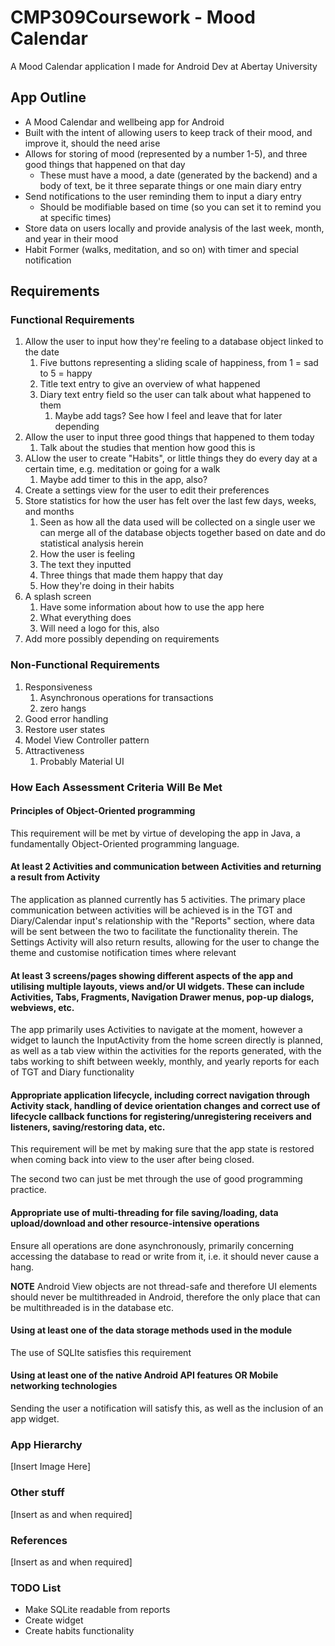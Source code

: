 # CMP309Coursework - Mood Calendar

A Mood Calendar application I made for Android Dev at Abertay University

## App Outline

- A Mood Calendar and wellbeing app for Android
- Built with the intent of allowing users to keep track of their mood, and improve it, should the need arise
- Allows for storing of mood (represented by a number 1-5), and three good things that happened on that day
  - These must have a mood, a date (generated by the backend) and a body of text, be it three separate things or one main diary entry
- Send notifications to the user reminding them to input a diary entry
  - Should be modifiable based on time (so you can set it to remind you at specific times)
- Store data on users locally and provide analysis of the last week, month, and year in their mood
- Habit Former (walks, meditation, and so on) with timer and special notification

## Requirements

### Functional Requirements

1. Allow the user to input how they're feeling to a database object linked to the date
   1. Five buttons representing a sliding scale of happiness, from 1 = sad to 5 = happy
   2. Title text entry to give an overview of what happened
   3. Diary text entry field so the user can talk about what happened to them
      1. Maybe add tags? See how I feel and leave that for later depending
2. Allow the user to input three good things that happened to them today
   1. Talk about the studies that mention how good this is
3. ALlow the user to create "Habits", or little things they do every day at a certain time, e.g. meditation or going for a walk
   1. Maybe add timer to this in the app, also?
4. Create a settings view for the user to edit their preferences
5. Store statistics for how the user has felt over the last few days, weeks, and months
   1. Seen as how all the data used will be collected on a single user we can merge all of the database objects together based on date and do statistical analysis herein
   2. How the user is feeling
   3. The text they inputted
   4. Three things that made them happy that day
   5. How they're doing in their habits
6. A splash screen
   1. Have some information about how to use the app here
   2. What everything does
   3. Will need a logo for this, also
7. Add more possibly depending on requirements

### Non-Functional Requirements

1. Responsiveness
   1. Asynchronous operations for transactions
   2. zero hangs
2. Good error handling
3. Restore user states
4. Model View Controller pattern
5. Attractiveness
   1. Probably Material UI

### How Each Assessment Criteria Will Be Met

#### Principles of Object-Oriented programming

This requirement will be met by virtue of developing the app in Java, a fundamentally Object-Oriented programming language. 

#### At least 2 Activities and communication between Activities and returning a result from Activity

The application as planned currently has 5 activities. The primary place communication between activities will be achieved is in the TGT and Diary/Calendar input's relationship with the "Reports" section, where data will be sent between the two to facilitate the functionality therein. The Settings Activity will also return results, allowing for the user to change the theme and customise notification times where relevant

####  At least 3 screens/pages showing different aspects of the app and utilising multiple layouts, views and/or UI widgets. These can include Activities, Tabs, Fragments, Navigation Drawer menus, pop-up dialogs, webviews, etc.

The app primarily uses Activities to navigate at the moment, however a widget to launch the InputActivity from the home screen directly is planned, as well as a tab view within the activities for the reports generated, with the tabs working to shift between weekly, monthly, and yearly reports for each of TGT and Diary functionality

#### Appropriate application lifecycle, including correct navigation through Activity stack, handling of device orientation changes and correct use of lifecycle callback functions for registering/unregistering receivers and listeners, saving/restoring data, etc.

This requirement will be met by making sure that the app state is restored when coming back into view to the user after being closed.

The second two can just be met through the use of good programming practice.

#### Appropriate use of multi-threading for file saving/loading, data upload/download and other resource-intensive operations

Ensure all operations are done asynchronously, primarily concerning accessing the database to read or write from it, i.e. it should never cause a hang. 

**NOTE** Android View objects are not thread-safe and therefore UI elements should never be multithreaded in Android, therefore the only place that can be multithreaded is in the database etc.

#### Using at least one of the data storage methods used in the module

The use of SQLIte satisfies this requirement

#### Using at least one of the native Android API features OR Mobile networking technologies

Sending the user a notification will satisfy this, as well as the inclusion of an app widget.

### App Hierarchy

\[Insert Image Here\]

### Other stuff

\[Insert as and when required\]

### References

\[Insert as and when required\]

### TODO List

- Make SQLite readable from reports
- Create widget
- Create habits functionality